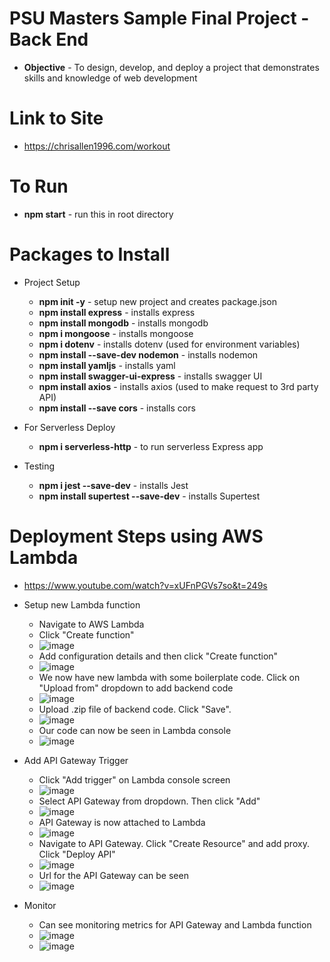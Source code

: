 # PSU Masters Sample Final Project - Back End

- **Objective** - To design, develop, and deploy a project that demonstrates skills and knowledge of web development

# Link to Site

- https://chrisallen1996.com/workout

# To Run

- **npm start** - run this in root directory

# Packages to Install

- Project Setup

  - **npm init -y** - setup new project and creates package.json
  - **npm install express** - installs express
  - **npm install mongodb** - installs mongodb
  - **npm i mongoose** - installs mongoose
  - **npm i dotenv** - installs dotenv (used for environment variables)
  - **npm install --save-dev nodemon** - installs nodemon
  - **npm install yamljs** - installs yaml
  - **npm install swagger-ui-express** - installs swagger UI
  - **npm install axios** - installs axios (used to make request to 3rd party API)
  - **npm install --save cors** - installs cors

- For Serverless Deploy

  - **npm i serverless-http** - to run serverless Express app

- Testing
  - **npm i jest --save-dev** - installs Jest
  - **npm install supertest --save-dev** - installs Supertest

# Deployment Steps using AWS Lambda
- https://www.youtube.com/watch?v=xUFnPGVs7so&t=249s

- Setup new Lambda function
  - Navigate to AWS Lambda
  - Click "Create function"
  - ![image](https://github.com/user-attachments/assets/56035c0f-5b4a-459b-b8c2-1781d4f035ce)
  - Add configuration details and then click "Create function"
  - ![image](https://github.com/user-attachments/assets/74f8de0e-1463-405f-84ed-bfb4a0bd8942)
  - We now have new lambda with some boilerplate code. Click on "Upload from" dropdown to add backend code
  - ![image](https://github.com/user-attachments/assets/5a285ade-7db5-47d0-8269-69e8e3e61a58)
  - Upload .zip file of backend code. Click "Save".
  - ![image](https://github.com/user-attachments/assets/81778f8c-a5d3-4b73-8169-7bb7c044c372)
  - Our code can now be seen in Lambda console
  - ![image](https://github.com/user-attachments/assets/1db5fb3e-f2c7-4ccd-959c-9b4184919501)
 
- Add API Gateway Trigger
  - Click "Add trigger" on Lambda console screen
  - ![image](https://github.com/user-attachments/assets/d6e2c093-7e0c-4130-8f56-fe449efd9dd2)
  - Select API Gateway from dropdown. Then click "Add"
  - ![image](https://github.com/user-attachments/assets/7b989ffe-32d2-4bab-8e17-15477c14e393)
  - API Gateway is now attached to Lambda
  - ![image](https://github.com/user-attachments/assets/763319b3-b9ac-4e52-9271-ba0d64728fe3)
  - Navigate to API Gateway. Click "Create Resource" and add proxy. Click "Deploy API"
  - ![image](https://github.com/user-attachments/assets/adc2fe99-d4ca-43f6-b7b1-e86bd1aff92d)
  - Url for the API Gateway can be seen
  - ![image](https://github.com/user-attachments/assets/cb7f45e3-3987-4e7a-9de9-fc09c210721e)

 
- Monitor
  - Can see monitoring metrics for API Gateway and Lambda function
  - ![image](https://github.com/user-attachments/assets/fbaccb93-dd20-4b91-8c97-b10fc0c5a2ed)
  - ![image](https://github.com/user-attachments/assets/a94d5a06-713c-4c56-b5f0-1c06f197e044)









